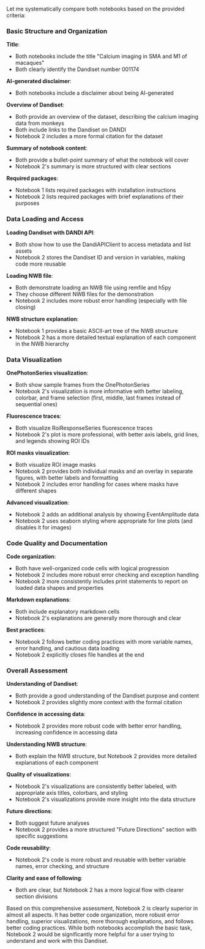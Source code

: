Let me systematically compare both notebooks based on the provided criteria:

### Basic Structure and Organization

**Title**:
- Both notebooks include the title "Calcium imaging in SMA and M1 of macaques"
- Both clearly identify the Dandiset number 001174

**AI-generated disclaimer**:
- Both notebooks include a disclaimer about being AI-generated

**Overview of Dandiset**:
- Both provide an overview of the dataset, describing the calcium imaging data from monkeys
- Both include links to the Dandiset on DANDI
- Notebook 2 includes a more formal citation for the dataset

**Summary of notebook content**:
- Both provide a bullet-point summary of what the notebook will cover
- Notebook 2's summary is more structured with clear sections

**Required packages**:
- Notebook 1 lists required packages with installation instructions
- Notebook 2 lists required packages with brief explanations of their purposes

### Data Loading and Access

**Loading Dandiset with DANDI API**:
- Both show how to use the DandiAPIClient to access metadata and list assets
- Notebook 2 stores the Dandiset ID and version in variables, making code more reusable

**Loading NWB file**:
- Both demonstrate loading an NWB file using remfile and h5py
- They choose different NWB files for the demonstration
- Notebook 2 includes more robust error handling (especially with file closing)

**NWB structure explanation**:
- Notebook 1 provides a basic ASCII-art tree of the NWB structure
- Notebook 2 has a more detailed textual explanation of each component in the NWB hierarchy

### Data Visualization

**OnePhotonSeries visualization**:
- Both show sample frames from the OnePhotonSeries
- Notebook 2's visualization is more informative with better labeling, colorbar, and frame selection (first, middle, last frames instead of sequential ones)

**Fluorescence traces**:
- Both visualize RoiResponseSeries fluorescence traces
- Notebook 2's plot is more professional, with better axis labels, grid lines, and legends showing ROI IDs

**ROI masks visualization**:
- Both visualize ROI image masks
- Notebook 2 provides both individual masks and an overlay in separate figures, with better labels and formatting
- Notebook 2 includes error handling for cases where masks have different shapes

**Advanced visualization**:
- Notebook 2 adds an additional analysis by showing EventAmplitude data
- Notebook 2 uses seaborn styling where appropriate for line plots (and disables it for images)

### Code Quality and Documentation

**Code organization**:
- Both have well-organized code cells with logical progression
- Notebook 2 includes more robust error checking and exception handling
- Notebook 2 more consistently includes print statements to report on loaded data shapes and properties

**Markdown explanations**:
- Both include explanatory markdown cells
- Notebook 2's explanations are generally more thorough and clear

**Best practices**:
- Notebook 2 follows better coding practices with more variable names, error handling, and cautious data loading
- Notebook 2 explicitly closes file handles at the end

### Overall Assessment

**Understanding of Dandiset**:
- Both provide a good understanding of the Dandiset purpose and content
- Notebook 2 provides slightly more context with the formal citation

**Confidence in accessing data**:
- Notebook 2 provides more robust code with better error handling, increasing confidence in accessing data

**Understanding NWB structure**:
- Both explain the NWB structure, but Notebook 2 provides more detailed explanations of each component

**Quality of visualizations**:
- Notebook 2's visualizations are consistently better labeled, with appropriate axis titles, colorbars, and styling
- Notebook 2's visualizations provide more insight into the data structure

**Future directions**:
- Both suggest future analyses
- Notebook 2 provides a more structured "Future Directions" section with specific suggestions

**Code reusability**:
- Notebook 2's code is more robust and reusable with better variable names, error checking, and structure

**Clarity and ease of following**:
- Both are clear, but Notebook 2 has a more logical flow with clearer section divisions

Based on this comprehensive assessment, Notebook 2 is clearly superior in almost all aspects. It has better code organization, more robust error handling, superior visualizations, more thorough explanations, and follows better coding practices. While both notebooks accomplish the basic task, Notebook 2 would be significantly more helpful for a user trying to understand and work with this Dandiset.
